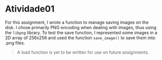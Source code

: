 # Atividade01

For this assignment, I wrote a function to manage saving images on the disk. I chose primarily PNG encoding when dealing with images, thus using the `libpng` library. To test the save function, I represented some images in a 2D array of 256x256 and used the function `save_image()` to save them into .png files. 

> A load function is yet to be written for use on future assignments.